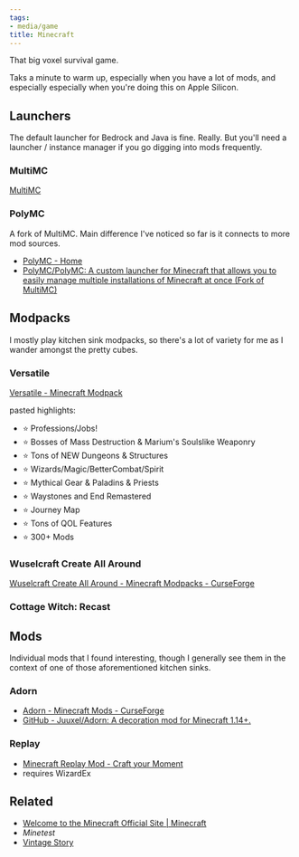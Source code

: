 ```yaml
---
tags:
- media/game
title: Minecraft
---
```


That big voxel survival game.

Taks a minute to warm up, especially when you have a lot of mods, and especially especially when you're doing this on Apple Silicon.

## Launchers

The default launcher for Bedrock and Java is fine. Really. But you'll need a launcher / instance manager if you go digging into mods frequently.

### MultiMC

[MultiMC](https://multimc.org/)

### PolyMC

A fork of MultiMC. Main difference I've noticed so far is it connects to more mod sources.

* [PolyMC - Home](https://polymc.org/)
* [PolyMC/PolyMC: A custom launcher for Minecraft that allows you to easily manage multiple installations of Minecraft at once (Fork of MultiMC)](https://github.com/PolyMC/PolyMC)

## Modpacks

I mostly play kitchen sink modpacks, so there's a lot of variety for me as I wander amongst the pretty cubes.

### Versatile

[Versatile - Minecraft Modpack](https://modrinth.com/modpack/versatile)

pasted highlights:

* ⭐ Professions/Jobs!
* ⭐ Bosses of Mass Destruction & Marium's Soulslike Weaponry
* ⭐ Tons of NEW Dungeons & Structures
* ⭐ Wizards/Magic/BetterCombat/Spirit
* ⭐ Mythical Gear & Paladins & Priests
* ⭐ Waystones and End Remastered
* ⭐ Journey Map
* ⭐ Tons of QOL Features
* ⭐ 300+ Mods

### Wuselcraft Create All Around

[Wuselcraft Create All Around - Minecraft Modpacks - CurseForge](https://www.curseforge.com/minecraft/modpacks/wuselcraft-create-all-around)

### Cottage Witch: Recast

## Mods

Individual mods that I found interesting, though I generally see them in the context of one of those aforementioned kitchen sinks.

### Adorn

* [Adorn - Minecraft Mods - CurseForge](https://www.curseforge.com/minecraft/mc-mods/adorn)
* [GitHub - Juuxel/Adorn: A decoration mod for Minecraft 1.14+.](https://github.com/Juuxel/Adorn)

### Replay

* [Minecraft Replay Mod - Craft your Moment](https://www.replaymod.com/)
* requires WizardEx

## Related

* [Welcome to the Minecraft Official Site | Minecraft](https://www.minecraft.net/en-us)
* *Minetest*
* [Vintage Story](Vintage%20Story.md)
